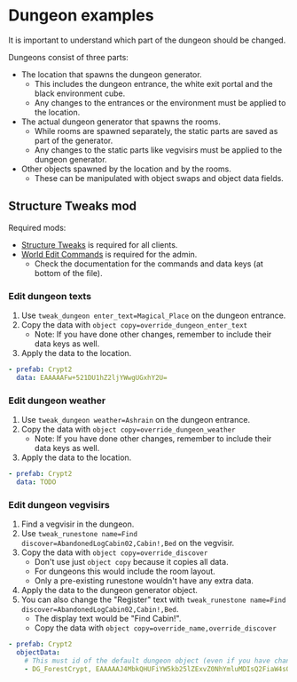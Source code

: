 # Dungeon examples

It is important to understand which part of the dungeon should be changed.

Dungeons consist of three parts:

- The location that spawns the dungeon generator.
  - This includes the dungeon entrance, the white exit portal and the black environment cube.
  - Any changes to the entrances or the environment must be applied to the location.
- The actual dungeon generator that spawns the rooms.
  - While rooms are spawned separately, the static parts are saved as part of the generator.
  - Any changes to the static parts like vegvisirs must be applied to the dungeon generator.
- Other objects spawned by the location and by the rooms.
  - These can be manipulated with object swaps and object data fields.

## Structure Tweaks mod

Required mods:

- [Structure Tweaks](https://valheim.thunderstore.io/package/JereKuusela/Structure_Tweaks/) is required for all clients.
- [World Edit Commands](https://valheim.thunderstore.io/package/JereKuusela/World_Edit_Commands/) is required for the admin.
  - Check the documentation for the commands and data keys (at bottom of the file).

### Edit dungeon texts

1. Use `tweak_dungeon enter_text=Magical_Place` on the dungeon entrance.
2. Copy the data with `object copy=override_dungeon_enter_text`
    - Note: If you have done other changes, remember to include their data keys as well.
3. Apply the data to the location.

```yaml
- prefab: Crypt2
  data: EAAAAAFw+521DU1hZ2ljYWwgUGxhY2U=
```

### Edit dungeon weather

1. Use `tweak_dungeon weather=Ashrain` on the dungeon entrance.
2. Copy the data with `object copy=override_dungeon_weather`
    - Note: If you have done other changes, remember to include their data keys as well.
3. Apply the data to the location.

```yaml
- prefab: Crypt2
  data: TODO
```

### Edit dungeon vegvisirs

1. Find a vegvisir in the dungeon.
2. Use `tweak_runestone name=Find discover=AbandonedLogCabin02,Cabin!,Bed` on the vegvisir.
3. Copy the data with `object copy=override_discover`
    - Don't use just `object copy` because it copies all data.
    - For dungeons this would include the room layout.
    - Only a pre-existing runestone wouldn't have any extra data.
4. Apply the data to the dungeon generator object.
5. You can also change the "Register" text with `tweak_runestone name=Find discover=AbandonedLogCabin02,Cabin!,Bed`.
    - The display text would be "Find Cabin!".
    - Copy the data with `object copy=override_name,override_discover`

```yaml
- prefab: Crypt2
  objectData:
    # This must id of the default dungeon object (even if you have changed the dungeon generator).
    - DG_ForestCrypt, EAAAAAJ4MbkQHUFiYW5kb25lZExvZ0NhYmluMDIsQ2FiaW4sQmVkCE8E2AdDYWJpbnMh
```
